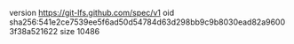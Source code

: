 version https://git-lfs.github.com/spec/v1
oid sha256:541e2ce7539ee5f6ad50d54784d63d298bb9c9b8030ead82a96003f38a521622
size 10486
